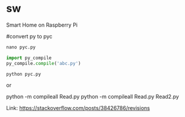 # sw
Smart Home on Raspberry Pi


#convert py to pyc
```python
nano pyc.py

import py_compile 
py_compile.compile('abc.py')

python pyc.py
```
or

python -m compileall Read.py
python -m compileall Read.py Read2.py

Link: <https://stackoverflow.com/posts/38426786/revisions>
